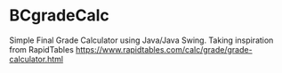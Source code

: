 # BCgradeCalc
Simple Final Grade Calculator using Java/Java Swing. 
Taking inspiration from RapidTables 
https://www.rapidtables.com/calc/grade/grade-calculator.html

